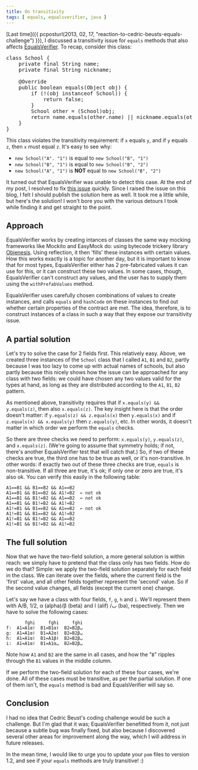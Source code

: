 ```yaml
---
title: On transitivity
tags: [ equals, equalsverifier, java ]
---
```

[Last time]({{ pcposturl(2013, 02, 17, "reaction-to-cedric-beusts-equals-challenge") }}), I discussed a transitivity issue for `equals` methods that also affects [EqualsVerifier](http://code.google.com/p/equalsverifier). To recap, consider this class:

<pre class="prettyprint">
class School {
    private final String name;
    private final String nickname;

    @Override
    public boolean equals(Object obj) {
        if (!(obj instanceof School)) {
            return false;
        }
        School other = (School)obj;
        return name.equals(other.name) || nickname.equals(other.nickname);
    }
}
</pre>

This class violates the transitivity requirement: if `x` equals `y`, and if `y` equals `z`, then `x` must equal `z`. It's easy to see why:

* `new School("A". "1")` is equal to `new School("B", "1")`
* `new School("B", "1")` is equal to `new School("B", "2")`
* `new School("A", "1")` is **NOT** equal to `new School("B", "2")`

It turned out that EqualsVerifier was unable to detect this case. At the end of my post, I resolved to fix [this issue](https://code.google.com/p/equalsverifier/issues/detail?id=75) quickly. Since I raised the issue on this blog, I felt I should publish the solution here as well. It took me a little while, but here's the solution! I won't bore you with the various detours I took while finding it and get straight to the point.

Approach
----
EqualsVerifier works by creating intances of classes the same way mocking frameworks like Mockito and EasyMock do: using bytecode trickery library [Objenesis](http://objenesis.googlecode.com/svn/docs/index.html). Using reflection, it then 'fills' these instances with certain values. How this works exactly is a topic for another day, but it is important to know that for most types, EqualsVerifier either has 2 pre-fabricated values it can use for this, or it can construct these two values. In some cases, though, EqualsVerifier can't construct any values, and the user has to supply them using the `withPrefabValues` method.

EqualsVerifier uses carefully chosen combinations of values to create instances, and calls `equals` and `hashCode` on these instances to find out whether certain properties of the contract are met. The idea, therefore, is to construct instances of a class in such a way that they expose our transitivity issue.

A partial solution
----
Let's try to solve the case for 2 fields first. This relatively easy. Above, we created three instances of the `School` class that I called `A1`, `B1` and `B2`, partly because I was too lazy to come up with actual names of schools, but also partly because this nicely shows how the issue can be approached for any class with two fields: we could have chosen any two values valid for the types at hand, as long as they are distributed according to the `A1`, `B1`, `B2` pattern.

As mentioned above, transitivity requires that if `x.equals(y) && y.equals(z)`, then also `x.equals(z)`. The key insight here is that the order doesn't matter: if `y.equals(z) && z.equals(x)` then `y.equals(x)` and if `z.equals(x) && x.equals(y)` then `z.equals(y)`, etc. In other words, it doesn't matter in which order we perform the `equals` checks.

So there are three checks we need to perform: `x.equals(y)`, `y.equals(z)`, and `x.equals(z)`. (We're going to assume that symmetry holds; if not, there's another EqualsVerifier test that will catch that.) So, if two of these checks are true, the third one has to be true as well, or it's non-transitive. In other words: if exactly two out of these three checks are true, `equals` is non-transitive. If all three are true, it's ok; if only one or zero are true, it's also ok. You can verify this easily in the following table:

    A1==B1 && B1==B2 && A1==B2
    A1==B1 && B1==B2 && A1!=B2  ← not ok
    A1==B1 && B1!=B2 && A1==B2  ← not ok
    A1==B1 && B1!=B2 && A1!=B2
    A1!=B1 && B1==B2 && A1==B2  ← not ok
    A1!=B1 && B1==B2 && A1!=B2
    A1!=B1 && B1!=B2 && A1==B2
    A1!=B1 && B1!=B2 && A1!=B2

The full solution
----
Now that we have the two-field solution, a more general solution is within reach: we simply have to pretend that the class only has two fields. How do we do that? Simple: we apply the two-field solution separately for each field in the class. We can iterate over the fields, where the current field is the 'first' value, and all other fields together represent the 'second' value. So if the second value changes, all fields (except the current one) change.

Let's say we have a class with four fields, `f`, `g`, `h` and `i`. We'll represent them with A/B, 1/2, α (alpha)/β (beta) and ا (alif) /ب (ba), respectively. Then we have to solve the following cases:

           fghi     fghi     fghi
    f:  A1=A1αا  B1=B1αا  B2=B2βب
    g:  A1=A1αا  B1=A2αا  B2=B2βب
    h:  A1=A1αا  B1=A1βا  B2=B2βب
    i:  A1=A1αا  B1=A1αب  B2=B2βب

Note how `A1` and `B2` are the same in all cases, and how the "`B`" ripples through the `B1` values in the middle column.

If we perform the two-field solution for each of these four cases, we're done. All of these cases must be transitive, as per the partial solution. If one of them isn't, the `equals` method is bad and EqualsVerifier will say so.

Conclusion
----
I had no idea that Cedric Beust's coding challenge would be such a challenge. But I'm glad that it was; EqualsVerifier benefitted from it, not just because a subtle bug was finally fixed, but also because I discovered several other areas for improvement along the way, which I will address in future releases.

In the mean time, I would like to urge you to update your `pom` files to version 1.2, and see if your `equals` methods are truly transitive! :)

